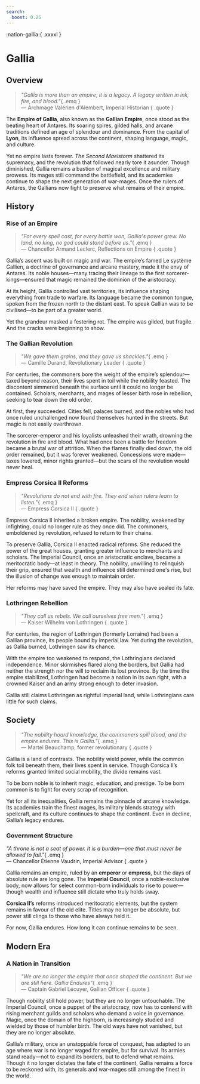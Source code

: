 ```yaml
---
search:
  boost: 0.25
---
```


:nation-gallia:{ .xxxxl }

# Gallia

## Overview

> *"Gallia is more than an empire; it is a legacy. A legacy written in ink, fire, and blood."*{ .emq }  
— Archmage Valérien d'Alembert, Imperial Historian
{ .quote }

The **Empire of Gallia**, also known as the **Gallian Empire**, once stood as the beating heart of Antares. Its soaring spires, gilded halls, and arcane traditions defined an age of splendour and dominance. From the capital of **Lyon**, its influence spread across the continent, shaping language, magic, and culture.

Yet no empire lasts forever. *The Second Maelstorm* shattered its supremacy, and the revolution that followed nearly tore it asunder. Though diminished, Gallia remains a bastion of magical excellence and military prowess. Its mages still command the battlefield, and its academies continue to shape the next generation of war-mages. Once the rulers of Antares, the Gallians now fight to preserve what remains of their empire.

## History

### Rise of an Empire

> *"For every spell cast, for every battle won, Gallia's power grew. No land, no king, no god could stand before us."*{ .emq }  
— Chancellor Armand Leclerc, Reflections on Empire
{ .quote }

Gallia’s ascent was built on magic and war. The empire’s famed Le système Gallien, a doctrine of governance and arcane mastery, made it the envy of Antares. Its noble houses—many tracing their lineage to the first sorcerer-kings—ensured that magic remained the dominion of the aristocracy.

At its height, Gallia controlled vast territories, its influence shaping everything from trade to warfare. Its language became the common tongue, spoken from the frozen north to the distant east. To speak Gallian was to be civilised—to be part of a greater world.

Yet the grandeur masked a festering rot. The empire was gilded, but fragile. And the cracks were beginning to show.

### The Gallian Revolution

> *"We gave them grains, and they gave us shackles."*{ .emq }  
— Camille Durand, Revolutionary Leader
{ .quote }

For centuries, the commoners bore the weight of the empire’s splendour—taxed beyond reason, their lives spent in toil while the nobility feasted. The discontent simmered beneath the surface until it could no longer be contained. Scholars, merchants, and mages of lesser birth rose in rebellion, seeking to tear down the old order.

At first, they succeeded. Cities fell, palaces burned, and the nobles who had once ruled unchallenged now found themselves hunted in the streets. But magic is not easily overthrown.

The sorcerer-emperor and his loyalists unleashed their wrath, drowning the revolution in fire and blood. What had once been a battle for freedom became a brutal war of attrition. When the flames finally died down, the old order remained, but it was forever weakened. Concessions were made—taxes lowered, minor rights granted—but the scars of the revolution would never heal.

### Empress Corsica II Reforms

> *"Revolutions do not end with fire. They end when rulers learn to listen."*{ .emq }  
— Empress Corsica II
{ .quote }

Empress Corsica II inherited a broken empire. The nobility, weakened by infighting, could no longer rule as they once did. The commoners, emboldened by revolution, refused to return to their chains.

To preserve Gallia, Corsica II enacted radical reforms. She reduced the power of the great houses, granting greater influence to merchants and scholars. The Imperial Council, once an aristocratic enclave, became a meritocratic body—at least in theory. The nobility, unwilling to relinquish their grip, ensured that wealth and influence still determined one's rise, but the illusion of change was enough to maintain order.

Her reforms may have saved the empire. They may also have sealed its fate.

### Lothringen Rebellion

> *"They call us rebels. We call ourselves free men."*{ .emq }  
— Kaiser Wilhelm von Lothringen
{ .quote }

For centuries, the region of Lothringen (formerly Lorraine) had been a Gallian province, its people bound by imperial law. Yet during the revolution, as Gallia burned, Lothringen saw its chance.

With the empire too weakened to respond, the Lothringians declared independence. Minor skirmishes flared along the borders, but Gallia had neither the strength nor the will to reclaim its lost province. By the time the empire stabilized, Lothringen had become a nation in its own right, with a crowned Kaiser and an army strong enough to deter invasion.

Gallia still claims Lothringen as rightful imperial land, while Lothringians care little for such claims.

## Society

> *"The nobility hoard knowledge, the commoners spill blood, and the empire endures. This is Gallia."*{ .emq }  
— Martel Beauchamp, former revolutionary
{ .quote }

Gallia is a land of contrasts. The nobility wield power, while the common folk toil beneath them, their lives spent in service. Though Corsica II’s reforms granted limited social mobility, the divide remains vast.

To be born noble is to inherit magic, education, and prestige. To be born common is to fight for every scrap of recognition.

Yet for all its inequalities, Gallia remains the pinnacle of arcane knowledge. Its academies train the finest mages, its military blends strategy with spellcraft, and its culture continues to shape the continent. Even in decline, Gallia’s legacy endures.

### Government Structure

*"A throne is not a seat of power. It is a burden—one that must never be allowed to fall."*{ .emq }  
— Chancellor Étienne Vaudrin, Imperial Advisor
{ .quote }

Gallia remains an empire, ruled by an **emperor** or **empress**, but the days of absolute rule are long gone. The **Imperial Council**, once a noble-exclusive body, now allows for select common-born individuals to rise to power—though wealth and influence still dictate who truly holds sway.

**Corsica II’s** reforms introduced meritocratic elements, but the system remains in favour of the old elite. Titles may no longer be absolute, but power still clings to those who have always held it.

For now, Gallia endures. How long it can continue remains to be seen.

## Modern Era

### A Nation in Transition

> *"We are no longer the empire that once shaped the continent. But we are still here. Gallia Endures"*{ .emq }  
— Captain Gabriel Lécuyer, Gallian Officer
{ .quote }

Though nobility still hold power, but they are no longer untouchable. The Imperial Council, once a puppet of the aristocracy, now has to contend with rising merchant guilds and scholars who demand a voice in governance. Magic, once the domain of the highborn, is increasingly studied and wielded by those of humbler birth. The old ways have not vanished, but they are no longer absolute.

Gallia’s military, once an unstoppable force of conquest, has adapted to an age where war is no longer waged for empire, but for survival. Its armies stand ready—not to expand its borders, but to defend what remains. Though it no longer dictates the fate of the continent, Gallia remains a force to be reckoned with, its generals and war-mages still among the finest in the world.